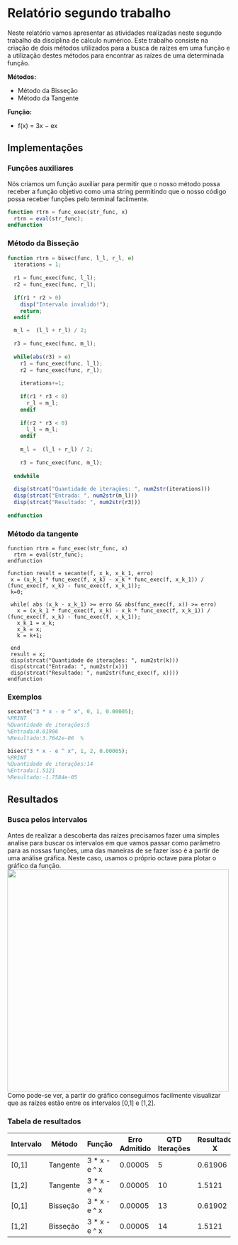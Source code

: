 Relatório segundo trabalho
===

Neste relatório vamos apresentar as atividades realizadas neste segundo trabalho da disciplina de cálculo numérico. Este trabalho consiste na criação de dois métodos utilizados para a busca de raízes em uma função e a utilização destes métodos para encontrar as raízes de uma determinada função.

**Métodos:**
* Método da Bisseção
* Método da Tangente

**Função:**
* f(x) = 3x − ex
## Implementações
### Funções auxiliares
Nós criamos um função auxiliar para permitir que o nosso método possa receber a função objetivo como uma string permitindo que o nosso código possa receber funções pelo terminal facilmente.

```octave
function rtrn = func_exec(str_func, x)
  rtrn = eval(str_func);
endfunction
```
### Método da Bisseção

```octave
function rtrn = bisec(func, l_l, r_l, e)
  iterations = 1;
  
  r1 = func_exec(func, l_l);
  r2 = func_exec(func, r_l);
  
  if(r1 * r2 > 0)
    disp("Intervalo invalido!");
    return;
  endif

  m_l =  (l_l + r_l) / 2;
  
  r3 = func_exec(func, m_l);
  
  while(abs(r3) > e)
    r1 = func_exec(func, l_l);
    r2 = func_exec(func, r_l);
    
    iterations+=1;
    
    if(r1 * r3 < 0)
      r_l = m_l;
    endif
    
    if(r2 * r3 < 0)
      l_l = m_l;
    endif
    
    m_l =  (l_l + r_l) / 2;
    
    r3 = func_exec(func, m_l);
   
  endwhile
  
  disp(strcat("Quantidade de iterações: ", num2str(iterations)))
  disp(strcat("Entrada: ", num2str(m_l)))
  disp(strcat("Resultado: ", num2str(r3)))
  
endfunction
```
### Método da tangente

```
function rtrn = func_exec(str_func, x)
  rtrn = eval(str_func);
endfunction

function result = secante(f, x_k, x_k_1, erro)
 x = (x_k_1 * func_exec(f, x_k) - x_k * func_exec(f, x_k_1)) / (func_exec(f, x_k) - func_exec(f, x_k_1));
 k=0;
  
 while( abs (x_k - x_k_1) >= erro && abs(func_exec(f, x)) >= erro)
   x = (x_k_1 * func_exec(f, x_k) - x_k * func_exec(f, x_k_1)) / (func_exec(f, x_k) - func_exec(f, x_k_1));
   x_k_1 = x_k;
   x_k = x;
   k = k+1;

 end
 result = x;
 disp(strcat("Quantidade de iterações: ", num2str(k)))
 disp(strcat("Entrada: ", num2str(x)))
 disp(strcat("Resultado: ", num2str(func_exec(f, x))))
endfunction

```
### Exemplos
```octave
secante("3 * x - e ^ x", 0, 1, 0.00005);
%PRINT
%Quantidade de iterações:5
%Entrada:0.61906
%Resultado:3.7642e-06  %

bisec("3 * x - e ^ x", 1, 2, 0.00005);
%PRINT
%Quantidade de iterações:14
%Entrada:1.5121
%Resultado:-1.7584e-05
```

## Resultados
### Busca pelos intervalos
Antes de realizar a descoberta das raízes precisamos fazer uma simples analise para buscar os intervalos em que vamos passar como parâmetro para as nossas funções, uma das maneiras de se fazer isso é a partir de uma análise gráfica. Neste caso, usamos o próprio octave para plotar o gráfico da função.
<br>
<img src="func_graph.png" width="500">
<br>
Como pode-se ver, a partir do gráfico conseguimos facilmente visualizar que as raízes estão entre os intervalos [0,1] e [1,2].

### Tabela de resultados

Intervalo|Método | Função |Erro Admitido | QTD Iterações| Resultado X | Resultado Y|
|-------|-------|------|--------|--------|-------|---------|
| [0,1] | Tangente | 3 * x - e ^ x | 0.00005 | 5 | 0.61906 | 3.7642e-06 |
| [1,2] | Tangente | 3 * x - e ^ x | 0.00005 | 10| 1.5121  | -1.7584e-05 |
| [0,1] | Bisseção| 3 * x - e ^ x | 0.00005 | 13 | 0.61902 | -4.8837e-05 |
| [1,2] | Bisseção| 3 * x - e ^ x | 0.00005 | 14 | 1.5121  | -1.7584e-05 |
